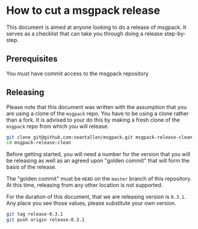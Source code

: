 # How to cut a msgpack release

This document is aimed at anyone looking to do a release of msgpack. It serves as a checklist that can take you through doing a release step-by-step.

## Prerequisites

You must have commit access to the msgpack repository

## Releasing

Please note that this document was written with the assumption that you are using a clone of the `msgpack` repo. You have to be using a clone rather than a fork. It is advised to your do this by making a fresh clone of the `msgpack` repo from which you will release.

```bash
git clone git@github.com:seantallen/msgpack.git msgpack-release-clean
cd msgpack-release-clean
```

Before getting started, you will need a number for the version that you will be releasing as well as an agreed upon "golden commit" that will form the basis of the release.

The "golden commit" must be `HEAD` on the `master` branch of this repository. At this time, releasing from any other location is not supported.

For the duration of this document, that we are releasing version is `0.3.1`. Any place you see those values, please substitute your own version.

```bash
git tag release-0.3.1
git push origin release-0.3.1
```
